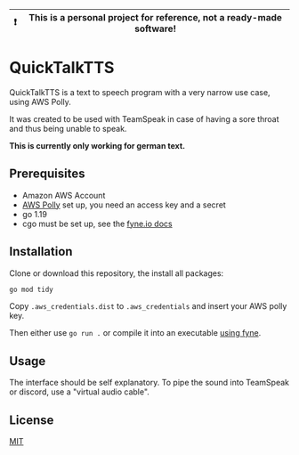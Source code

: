 
| :exclamation: | **This is a personal project for reference, not a ready-made software!** |
|---------------|--------------------------------------------------------------------------|

# QuickTalkTTS

QuickTalkTTS is a text to speech program with a very narrow use case, using AWS Polly.

It was created to be used with TeamSpeak in case of having a sore throat and thus being unable to speak.

**This is currently only working for german text.**

## Prerequisites

- Amazon AWS Account
- [AWS Polly](https://aws.amazon.com/polly/) set up, you need an access key and a secret
- go 1.19
- cgo must be set up, see the [fyne.io docs](https://developer.fyne.io/started/#prerequisites)

## Installation

Clone or download this repository, the install all packages:

```bash
go mod tidy
```

Copy `.aws_credentials.dist` to `.aws_credentials` and insert your AWS polly key.

Then either use `go run .` or compile it into an executable [using fyne](https://developer.fyne.io/started/packaging).

## Usage

The interface should be self explanatory. To pipe the sound into TeamSpeak or discord, use a "virtual audio cable".

## License

[MIT](https://choosealicense.com/licenses/mit/)
